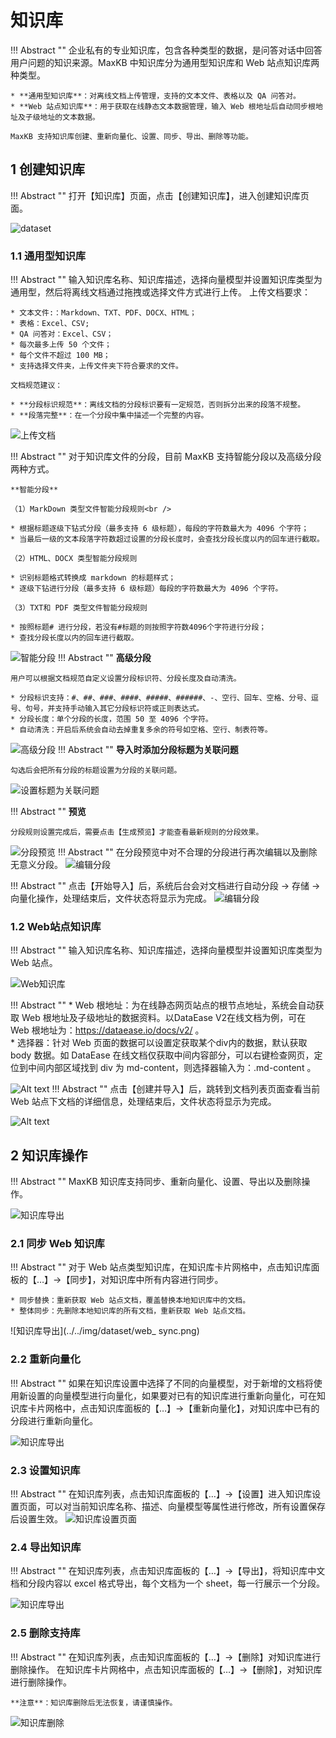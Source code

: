 # 知识库

!!! Abstract ""
    企业私有的专业知识库，包含各种类型的数据，是问答对话中回答用户问题的知识来源。MaxKB 中知识库分为通用型知识库和 Web 站点知识库两种类型。

    * **通用型知识库**：对离线文档上传管理，支持的文本文件、表格以及 QA 问答对。   
    * **Web 站点知识库**：用于获取在线静态文本数据管理，输入 Web 根地址后自动同步根地址及子级地址的文本数据。
    
    MaxKB 支持知识库创建、重新向量化、设置、同步、导出、删除等功能。

## 1 创建知识库

!!! Abstract ""
    打开【知识库】页面，点击【创建知识库】，进入创建知识库页面。
    
![dataset](../../img/dataset/create.jpg)

###  1.1 通用型知识库

!!! Abstract ""
    输入知识库名称、知识库描述，选择向量模型并设置知识库类型为通用型，然后将离线文档通过拖拽或选择文件方式进行上传。
    上传文档要求：

    * 文本文件:：Markdown、TXT、PDF、DOCX、HTML；
    * 表格：Excel、CSV;
    * QA 问答对：Excel、CSV；  
    * 每次最多上传 50 个文件；   
    * 每个文件不超过 100 MB；
    * 支持选择文件夹，上传文件夹下符合要求的文件。
        
    文档规范建议：    

    * **分段标识规范**：离线文档的分段标识要有一定规范，否则拆分出来的段落不规整。   
    * **段落完整**：在一个分段中集中描述一个完整的内容。 

![上传文档](../../img/dataset/create_offline_dataset.png)


!!! Abstract ""
    对于知识库文件的分段，目前 MaxKB 支持智能分段以及高级分段两种方式。

    **智能分段**

    （1）MarkDown 类型文件智能分段规则<br />

    * 根据标题逐级下钻式分段（最多支持 6 级标题），每段的字符数最大为 4096 个字符；   
    * 当最后一级的文本段落字符数超过设置的分段长度时，会查找分段长度以内的回车进行截取。

    （2）HTML、DOCX 类型智能分段规则

    * 识别标题格式转换成 markdown 的标题样式；
    * 逐级下钻进行分段（最多支持 6 级标题）每段的字符数最大为 4096 个字符。

    （3）TXT和 PDF 类型文件智能分段规则

    * 按照标题# 进行分段，若没有#标题的则按照字符数4096个字符进行分段；
    * 查找分段长度以内的回车进行截取。  
      
![智能分段](<../../img/dataset/automatic_paragraphing.png>)
!!! Abstract ""
    **高级分段**   

    用户可以根据文档规范自定义设置分段标识符、分段长度及自动清洗。

    * 分段标识支持：#、##、###、####、#####、######、-、空行、回车、空格、分号、逗号、句号，并支持手动输入其它分段标识符或正则表达式。   
    * 分段长度：单个分段的长度，范围 50 至 4096 个字符。   
    * 自动清洗：开启后系统会自动去掉重复多余的符号如空格、空行、制表符等。      

![高级分段](<../../img/dataset/advanced_segmentation.png>)
!!! Abstract ""
    **导入时添加分段标题为关联问题**   

    勾选后会把所有分段的标题设置为分段的关联问题。
![设置标题为关联问题](../../img/dataset/titel_set_question.png)


!!! Abstract ""
    **预览**   

    分段规则设置完成后，需要点击【生成预览】才能查看最新规则的分段效果。
![分段预览](<../../img/dataset/preview_segmentation.png>)
!!! Abstract ""
    在分段预览中对不合理的分段进行再次编辑以及删除无意义分段。
![编辑分段](../../img/dataset/view_edit.png)

   
!!! Abstract ""
    点击【开始导入】后，系统后台会对文档进行自动分段 -> 存储 -> 向量化操作，处理结束后，文件状态将显示为完成。
![编辑分段](../../img/dataset/processing.png)


### 1.2 Web站点知识库

!!! Abstract ""
    输入知识库名称、知识库描述，选择向量模型并设置知识库类型为 Web 站点。

![Web知识库](../../img/dataset/web_dataset.png)

!!! Abstract ""
    * Web 根地址：为在线静态网页站点的根节点地址，系统会自动获取 Web 根地址及子级地址的数据资料。以DataEase V2在线文档为例，可在 Web 根地址为：https://dataease.io/docs/v2/ 。  
    * 选择器：针对 Web 页面的数据可以设置定获取某个div内的数据，默认获取 body 数据。如 DataEase 在线文档仅获取中间内容部分，可以右键检查网页，定位到中间内部区域找到 div 为 md-content，则选择器输入为：.md-content 。

![Alt text](../../img/dataset/DataEase_doc.png)
!!! Abstract ""
    点击【创建并导入】后，跳转到文档列表页面查看当前 Web 站点下文档的详细信息，处理结束后，文件状态将显示为完成。

![Alt text](../../img/dataset/web_doc.png)

## 2 知识库操作

!!! Abstract ""
    MaxKB 知识库支持同步、重新向量化、设置、导出以及删除操作。

![知识库导出](../../img/dataset/dataset_actions.png)

### 2.1 同步 Web 知识库

!!! Abstract ""
    对于 Web 站点类型知识库，在知识库卡片网格中，点击知识库面板的【…】->【同步】，对知识库中所有内容进行同步。

    * 同步替换：重新获取 Web 站点文档，覆盖替换本地知识库中的文档。  
    * 整体同步：先删除本地知识库的所有文档，重新获取 Web 站点文档。  
![知识库导出](../../img/dataset/web_ sync.png)

### 2.2 重新向量化

!!! Abstract ""
    如果在知识库设置中选择了不同的向量模型，对于新增的文档将使用新设置的向量模型进行向量化，如果要对已有的知识库进行重新向量化，可在知识库卡片网格中，点击知识库面板的【…】->【重新向量化】，对知识库中已有的分段进行重新向量化。

![知识库导出](../../img/dataset/dataset_embedding.png)

### 2.3 设置知识库

!!! Abstract ""
    在知识库列表，点击知识库面板的【…】->【设置】进入知识库设置页面，可以对当前知识库名称、描述、向量模型等属性进行修改，所有设置保存后设置生效。
![知识库设置页面](../../img/dataset/dataset_setting.png)

### 2.4 导出知识库

!!! Abstract ""
    在知识库列表，点击知识库面板的【…】->【导出】，将知识库中文档和分段内容以 excel 格式导出，每个文档为一个 sheet，每一行展示一个分段。

![知识库导出](../../img/dataset/dataset_export.png)

### 2.5 删除支持库

!!! Abstract ""
    在知识库列表，点击知识库面板的【…】->【删除】对知识库进行删除操作。
    在知识库卡片网格中，点击知识库面板的【…】->【删除】，对知识库进行删除操作。

    **注意**：知识库删除后无法恢复，请谨慎操作。
![知识库删除](../../img/dataset/dataset_del.png)

